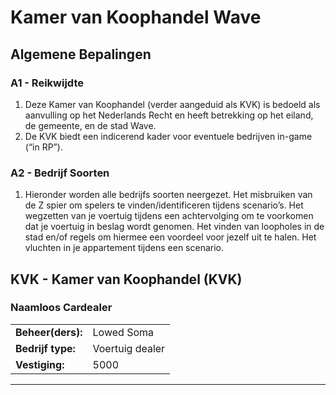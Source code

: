 # Kamer van Koophandel Wave

## Algemene Bepalingen

### A1 - Reikwijdte

1. Deze Kamer van Koophandel (verder aangeduid als KVK) is bedoeld als aanvulling op het Nederlands Recht en heeft betrekking op het eiland, de gemeente, en de stad Wave.
2. De KVK biedt een indicerend kader voor eventuele bedrijven in-game (“in RP”).

### A2 - Bedrijf Soorten

1. Hieronder worden alle bedrijfs soorten neergezet.
    Het misbruiken van de Z spier om spelers te vinden/identificeren tijdens scenario’s.
    Het wegzetten van je voertuig tijdens een achtervolging om te voorkomen dat je voertuig in beslag wordt genomen.
    Het vinden van loopholes in de stad en/of regels om hiermee een voordeel voor jezelf uit te halen.
    Het vluchten in je appartement tijdens een scenario.

## KVK - Kamer van Koophandel (KVK)

### Naamloos Cardealer
|   |   |
|---|---|
| **Beheer(ders):** | Lowed Soma |
| **Bedrijf type:**  | Voertuig dealer |
| **Vestiging:**  | 5000 |

---------------------
